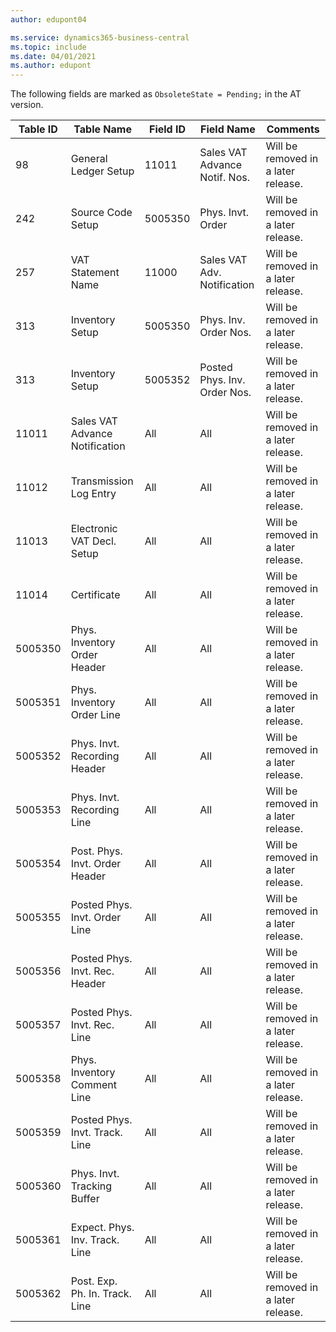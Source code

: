 ```yaml
---
author: edupont04

ms.service: dynamics365-business-central
ms.topic: include
ms.date: 04/01/2021
ms.author: edupont
---
```

The following fields are marked as `ObsoleteState = Pending;` in the AT version.

|Table ID|Table Name|Field ID|Field Name|Comments|
|--------|--------|--------|--------|--------|
|98|General Ledger Setup|11011|Sales VAT Advance Notif. Nos.|Will be removed in a later release.|
|242|Source Code Setup|5005350|Phys. Invt. Order|Will be removed in a later release.|
|257|VAT Statement Name|11000|Sales VAT Adv. Notification|Will be removed in a later release.|
|313|Inventory Setup|5005350|Phys. Inv. Order Nos.|Will be removed in a later release.|
|313|Inventory Setup|5005352|Posted Phys. Inv. Order Nos.|Will be removed in a later release.|
|11011|Sales VAT Advance Notification|All|All|Will be removed in a later release.|
|11012|Transmission Log Entry|All|All|Will be removed in a later release.|
|11013|Electronic VAT Decl. Setup|All|All|Will be removed in a later release.|
|11014|Certificate|All|All|Will be removed in a later release.|
|5005350|Phys. Inventory Order Header|All|All|Will be removed in a later release.|
|5005351|Phys. Inventory Order Line|All|All|Will be removed in a later release.|
|5005352|Phys. Invt. Recording Header|All|All|Will be removed in a later release.|
|5005353|Phys. Invt. Recording Line|All|All|Will be removed in a later release.|
|5005354|Post. Phys. Invt. Order Header|All|All|Will be removed in a later release.|
|5005355|Posted Phys. Invt. Order Line|All|All|Will be removed in a later release.|
|5005356|Posted Phys. Invt. Rec. Header|All|All|Will be removed in a later release.|
|5005357|Posted Phys. Invt. Rec. Line|All|All|Will be removed in a later release.|
|5005358|Phys. Inventory Comment Line|All|All|Will be removed in a later release.|
|5005359|Posted Phys. Invt. Track. Line|All|All|Will be removed in a later release.|
|5005360|Phys. Invt. Tracking Buffer|All|All|Will be removed in a later release.|
|5005361|Expect. Phys. Inv. Track. Line|All|All|Will be removed in a later release.|
|5005362|Post. Exp. Ph. In. Track. Line|All|All|Will be removed in a later release.|
